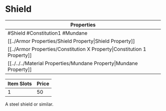 # Shield

| Properties                                                               |
| ------------------------------------------------------------------------ |
| #Shield #Constitution1 #Mundane                                          |
| [[../Armor Properties/Shield Property\|Shield Property]]                 |
| [[../Armor Properties/Constitution X Property\|Constitution 1 Property]] |
| [[../../../Material Properties/Mundane Property\|Mundane Property]]      |


| Item Slots | Price |
| ---------- | ----- |
| 1          | 50    |

A steel shield or similar.